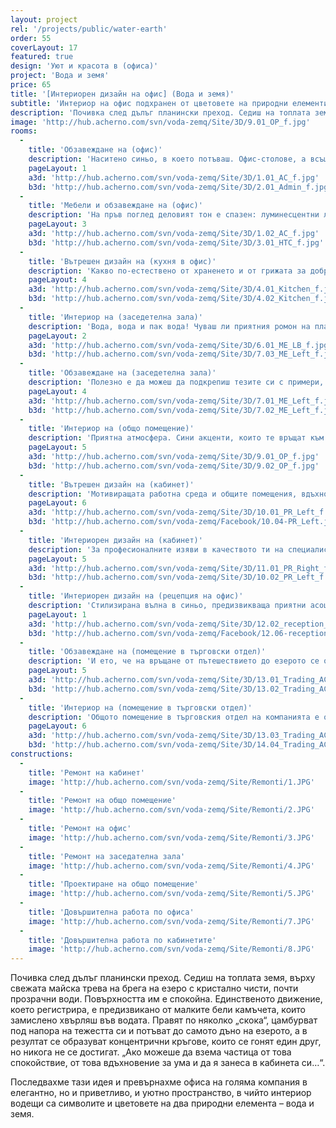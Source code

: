 ```yaml
---
layout: project
rel: '/projects/public/water-earth' 
order: 55
coverLayout: 17
featured: true
design: 'Уют и красота в (офиса)'
project: 'Вода и земя'
price: 65
title: '[Интериорен дизайн на офис] (Вода и земя)'
subtitle: 'Интериор на офис подхранен от цветовете на природни елементи'
description: 'Почивка след дълъг планински преход. Седиш на топлата земя, върху свежата майска трева на брега на езеро с кристално чисти, почти прозрачни води. Повърхността им е спокойна. Единственото движение, което регистрира, е предизвикано от малките бели камъчета, които замислено хвърляш във водата...'
image: 'http://hub.acherno.com/svn/voda-zemq/Site/3D/9.01_OP_f.jpg'
rooms:
  -
    title: 'Обзавеждане на (офис)'
    description: 'Наситено синьо, в което потъваш. Офис-столове, а всъщност нещо повече – твоето работно място. Вълни, завладели теб и стъклените врати на отделните части от офиса. Прости форми, натурални цветове и акценти в синьо. Също като в природата, макар и далече от нея.'
    pageLayout: 1
    a3d: 'http://hub.acherno.com/svn/voda-zemq/Site/3D/1.01_AC_f.jpg'
    b3d: 'http://hub.acherno.com/svn/voda-zemq/Site/3D/2.01_Admin_f.jpg'
  -
    title: 'Мебели и обзавеждане на (офис)'
    description: 'На пръв поглед деловият тон е спазен: луминесцентни лампи, бели стени, изкуствени обеми в графитено сиво и практични мебели за съхранение на документи. Спецификата на този офис обаче черпи енергия от естествената ни връзка с природата.'
    pageLayout: 3
    a3d: 'http://hub.acherno.com/svn/voda-zemq/Site/3D/1.02_AC_f.jpg'
    b3d: 'http://hub.acherno.com/svn/voda-zemq/Site/3D/3.01_HTC_f.jpg'
  -
    title: 'Вътрешен дизайн на (кухня в офис)'
    description: 'Какво по-естествено от храненето и от грижата за доброто състояние на тялото ти като цяло? Кажи „добро утро“ на колегите си сутринта, седнете на белите столове и изпийте кафето си заедно. Награди се за добрата работа с топъл обяд и му се наслади. Дай си няколко минути за избистряне на мозъка, хапни една ябълка в пространството за почивка. '
    pageLayout: 4
    a3d: 'http://hub.acherno.com/svn/voda-zemq/Site/3D/4.01_Kitchen_f.jpg'
    b3d: 'http://hub.acherno.com/svn/voda-zemq/Site/3D/4.02_Kitchen_f.jpg'
  -
    title: 'Интериор на (заседетелна зала)'
    description: 'Вода, вода и пак вода! Чуваш ли приятния ромон на планинския извор, виждаш ли тюркоазения цвят на океанските води, усещаш ли докосването на пяната на гребена на вълната? Водата има много форми. Всяка от тях е проявление на живота. В една от заседателните зали съживихме стените, като редом до доказателствата за компетентност и професионализъм – сертификати и грамоти, поставихме големи изображения на вода в природата. Така по време на събранията с колеги, на сутрешните оперативки, на срещите с партньори и клиенти, насядали на сините столове около елипсовидната маса, можеш да черпиш сили от природата.'
    pageLayout: 2
    a3d: 'http://hub.acherno.com/svn/voda-zemq/Site/3D/6.01_ME_LB_f.jpg'
    b3d: 'http://hub.acherno.com/svn/voda-zemq/Site/3D/7.03_ME_Left_f.jpg'
  -
    title: 'Обзавеждане на (заседетелна зала)'
    description: 'Полезно е да можеш да подкрепиш тезите си с примери, да онагледиш резултатите от усърдната работа. Използвай възможностите, които технологията предоставя. Покажи на събеседниците си точно какво имаш предвид. Въздействието на посланието ти е по-силно, когато си служиш с визуални, а не само с вербални средства. Добрата работа е въпрос на цялостно представяне. Усилието е като да плуваш срещу течението – изтощава те, но понякога именно така разбираш, че си на прав път.'
    pageLayout: 4
    a3d: 'http://hub.acherno.com/svn/voda-zemq/Site/3D/7.01_ME_Left_f.jpg'
    b3d: 'http://hub.acherno.com/svn/voda-zemq/Site/3D/7.02_ME_Left_f.jpg'
  -
    title: 'Интериор на (общо помещение)'
    description: 'Приятна атмосфера. Сини акценти, които те връщат към пейзажа на брега на езерото. Помещение, в което споделяш с хората около себе си не само професионалния си опит, но и всяка глътка въздух, всяка емоция, всяка усмивка, всяка шега, всеки постигнат резултат.'
    pageLayout: 5
    a3d: 'http://hub.acherno.com/svn/voda-zemq/Site/3D/9.01_OP_f.jpg'
    b3d: 'http://hub.acherno.com/svn/voda-zemq/Site/3D/9.02_OP_f.jpg'
  -
    title: 'Вътрешен дизайн на (кабинет)'
    description: 'Мотивиращата работна среда и общите помещения, вдъхновени от лайтмотива на водна тема, намират продължение в няколко пространства с водеща тема „земя“. Това е кабинетът на специалиста по връзки с обществеността. '
    pageLayout: 6
    a3d: 'http://hub.acherno.com/svn/voda-zemq/Site/3D/10.01_PR_Left_f.jpg'
    b3d: 'http://hub.acherno.com/svn/voda-zemq/Facebook/10.04-PR_Left.jpg'
  -
    title: 'Интериорен дизайн на (кабинет)'
    description: 'За професионалните изяви в качеството ти на специалист често от значение е възможността за уединение, възможността да разровиш съзнанието си и да извадиш най-доброто наяве. За тази цел кабинетът е обзаведен в неутрални цветове в земни тонове.'
    pageLayout: 5
    a3d: 'http://hub.acherno.com/svn/voda-zemq/Site/3D/11.01_PR_Right_f.jpg'
    b3d: 'http://hub.acherno.com/svn/voda-zemq/Site/3D/10.02_PR_Left_f.jpg'
  -
    title: 'Интериорен дизайн на (рецепция на офис)'
    description: 'Стилизирана вълна в синьо, предизвикваща приятни асоциации. Среда в бяло и синьо. Рецепцията е лицето на офиса и първият етап, на който ти и екипът ти печелите доверието на партньорите и клиентите си в работното пространство. Те могат да изчакат в просторното помещение, да поседнат на някой от удобните дивани тук.'
    pageLayout: 1
    a3d: 'http://hub.acherno.com/svn/voda-zemq/Site/3D/12.02_reception_f.jpg'
    b3d: 'http://hub.acherno.com/svn/voda-zemq/Facebook/12.06-reception.jpg'
  -
    title: 'Обзавеждане на (помещение в търговски отдел)'
    description: 'И ето, че на връщане от пътешествието до езерото се озоваваш в гора. Светлина, която се процежда през клоните на величествените дървета – мека и щадяща очите. Дали отново си там? '
    pageLayout: 5
    a3d: 'http://hub.acherno.com/svn/voda-zemq/Site/3D/13.01_Trading_AC_EXP_f.jpg'
    b3d: 'http://hub.acherno.com/svn/voda-zemq/Site/3D/13.02_Trading_AC_EXP_f.jpg'
  -
    title: 'Интериор на (помещение в търговски отдел)'
    description: 'Общото помещение в търговския отдел на компанията е обширно и изпълнено с живот. Атмосферата, която създадохме, е приятна и уютна. Топли дървесни нюанси. Заоблени форми. Спокойствие. '
    pageLayout: 6
    a3d: 'http://hub.acherno.com/svn/voda-zemq/Site/3D/13.03_Trading_AC_EXP_f.jpg'
    b3d: 'http://hub.acherno.com/svn/voda-zemq/Site/3D/14.04_Trading_AC_EXP_f.jpg'
constructions:
  - 
    title: 'Ремонт на кабинет'
    image: 'http://hub.acherno.com/svn/voda-zemq/Site/Remonti/1.JPG'
  - 
    title: 'Ремонт на общо помещение'
    image: 'http://hub.acherno.com/svn/voda-zemq/Site/Remonti/2.JPG'
  - 
    title: 'Ремонт на офис'
    image: 'http://hub.acherno.com/svn/voda-zemq/Site/Remonti/3.JPG'
  - 
    title: 'Ремонт на заседателна зала'
    image: 'http://hub.acherno.com/svn/voda-zemq/Site/Remonti/4.JPG'
  - 
    title: 'Проектиране на общо помещение'
    image: 'http://hub.acherno.com/svn/voda-zemq/Site/Remonti/5.JPG'
  - 
    title: 'Довършителна работа по офиса'
    image: 'http://hub.acherno.com/svn/voda-zemq/Site/Remonti/7.JPG'
  - 
    title: 'Довършителна работа по кабинетите'
    image: 'http://hub.acherno.com/svn/voda-zemq/Site/Remonti/8.JPG'        
---
```

Почивка след дълъг планински преход. Седиш на топлата земя, върху свежата майска трева на брега на езеро с кристално чисти, почти прозрачни води. Повърхността им е спокойна. Единственото движение, което регистрира, е предизвикано от малките бели камъчета, които замислено хвърляш във водата. Правят по няколко „скока“, цамбурват под напора на тежестта си и потъват до самото дъно на езерото, а в резултат се образуват концентрични кръгове, които се гонят един друг, но никога не се достигат. „Ако можеше да взема частица от това спокойствие, от това вдъхновение за ума и да я занеса в кабинета си…“.

Последвахме тази идея и превърнахме офиса на голяма компания в елегантно, но и приветливо, и уютно пространство, в чийто интериор водещи са символите и цветовете на два природни елемента – вода и земя.
